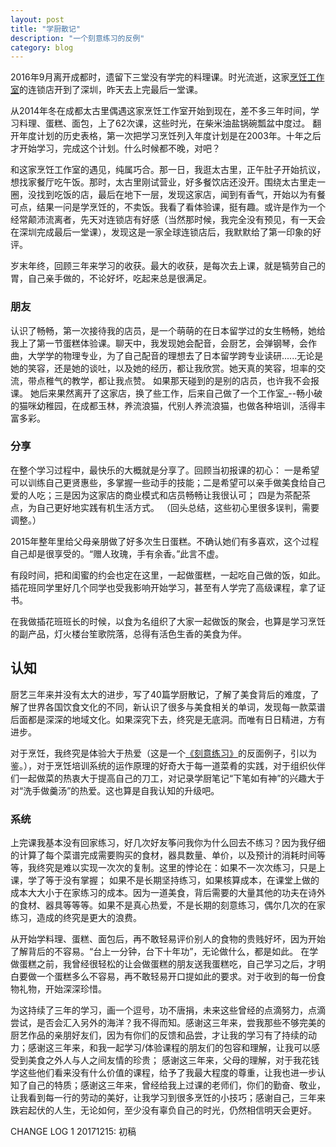 ```yaml
---
layout: post
title: "学厨散记"
description: "一个刻意练习的反例"
category: blog
---
```




2016年9月离开成都时，遗留下三堂没有学完的料理课。时光流逝，这家[烹饪工作室](http://www.abc-cooking.com.cn/)的连锁店开到了深圳，昨天去上完最后一堂课。

从2014年冬在成都太古里偶遇这家烹饪工作室开始到现在，差不多三年时间，学习料理、蛋糕、面包，上了62次课，这些时光，在柴米油盐锅碗瓢盆中度过。
翻开年度计划的历史表格，第一次把学习烹饪列入年度计划是在2003年。十年之后才开始学习，完成这个计划。什么时候都不晚，对吧？

和这家烹饪工作室的遇见，纯属巧合。那一日，我逛太古里，正午肚子开始抗议，想找家餐厅吃午饭。那时，太古里刚试营业，好多餐饮店还没开。围绕太古里走一圈，没找到吃饭的店，最后在地下一层，发现这家店，闻到有香气，开始以为有餐可点，结果一问是学烹饪的，不卖饭。我看了看体验课，挺有趣。或许是作为一个经常颠沛流离者，先天对连锁店有好感（当然那时候，我完全没有预见，有一天会在深圳完成最后一堂课），发现这是一家全球连锁店后，我默默给了第一印象的好评。
  
 
岁末年终，回顾三年来学习的收获。最大的收获，是每次去上课，就是犒劳自己的胃，自己亲手做的，不论好坏，吃起来总是很满足。

### 朋友

认识了畅畅，第一次接待我的店员，是一个萌萌的在日本留学过的女生畅畅，她给我上了第一节蛋糕体验课。聊天中，我发现她会配音，会厨艺，会弹钢琴，会作曲，大学学的物理专业，为了自己配音的理想去了日本留学跨专业读研......无论是她的笑容，还是她的谈吐，以及她的经历，都让我欣赏。她天真的笑容，坦率的交流，带点稚气的教学，都让我点赞。
如果那天碰到的是别的店员，也许我不会报课。
她后来果然离开了这家店，换了些工作，后来自己做了一个工作室_--畅小破的猫咪幼稚园，在成都玉林，养流浪猫，代别人养流浪猫，也做各种培训，活得丰富多彩。

### 分享

在整个学习过程中，最快乐的大概就是分享了。回顾当初报课的初心： 一是希望可以训练自己更贤惠些，多掌握一些动手的技能；二是希望可以亲手做美食给自己爱的人吃；三是因为这家店的商业模式和店员畅畅让我很认可； 四是为茶配茶点，为自己更好地实践有机生活方式。
（回头总结，这些初心里很多误判，需要调整。）
 
2015年整年里给父母亲朋做了好多次生日蛋糕。不确认她们有多喜欢，这个过程自己却是很享受的。“赠人玫瑰，手有余香。”此言不虚。
 
有段时间，把和闺蜜的约会也定在这里，一起做蛋糕，一起吃自己做的饭，如此。插花班同学里好几个同学也受我影响开始学习，甚至有人学完了高级课程，拿了证书。

在我做插花班班长的时候，以食为名组织了大家一起做饭的聚会，也算是学习烹饪的副产品，灯火楼台笙歌院落，总得有活色生香的美食为伴。

## 认知

厨艺三年来并没有太大的进步，写了40篇学厨散记，了解了美食背后的难度，了解了世界各国饮食文化的不同，新认识了很多与美食相关的单词，发现每一款菜谱后面都是深深的地域文化。如果深究下去，终究是无底洞。而唯有日日精进，方有进步。

对于烹饪，我终究是体验大于热爱（这是一个[《刻意练习》](https://book.douban.com/subject/26895993/)的反面例子，引以为鉴。），对于烹饪培训系统的运作原理的好奇大于每一道菜肴的实践，对于组织伙伴们一起做菜的热衷大于提高自己的刀工，对记录学厨笔记“下笔如有神”的兴趣大于对“洗手做羹汤”的热爱。这也算是自我认知的升级吧。

### 系统

上完课我基本没有回家练习，好几次好友筝问我你为什么回去不练习？因为我仔细的计算了每个菜谱完成需要购买的食材，器具数量、单价，以及预计的消耗时间等等，我终究是难以实现一次次的复制。这里的悖论在：如果不一次次练习，只是上课，学了等于没有掌握； 如果不是长期坚持练习，如果核算成本，在课堂上做的成本大大小于在家练习的成本。因为一道美食，背后需要的大量其他的功夫在诗外的食材、器具等等等。如果不是真心热爱，不是长期的刻意练习，偶尔几次的在家练习，造成的终究是更大的浪费。

从开始学料理、蛋糕、面包后，再不敢轻易评价别人的食物的贵贱好坏，因为开始了解背后的不容易。“台上一分钟，台下十年功”，无论做什么，都是如此。 
在学做蛋糕之前，我曾经很轻松的让会做蛋糕的朋友送我蛋糕吃，自己学习之后，才明白要做一个蛋糕多么不容易，再不敢轻易开口提如此的要求。对于收到的每一份食物礼物，开始深深珍惜。

为这持续了三年的学习，画一个逗号，功不唐捐，未来这些曾经的点滴努力，点滴尝试，是否会汇入另外的海洋？我不得而知。感谢这三年来，尝我那些不够完美的厨艺作品的亲朋好友们，因为有你们的反馈和品尝，才让我的学习有了持续的动力；感谢这三年来，和我一起学习/体验课程的朋友们的包容和理解，让我可以感受到美食之外人与人之间友情的珍贵； 感谢这三年来，父母的理解，对于我花钱学这些他们看来没有什么价值的课程，给予了我最大程度的尊重，让我也进一步认知了自己的特质；感谢这三年来，曾经给我上过课的老师们，你们的勤奋、敬业，让我看到每一行的劳动的美好，让我学习到很多烹饪的小技巧；感谢自己，三年来跌宕起伏的人生，无论如何，至少没有辜负自己的时光，仍然相信明天会更好。



CHANGE LOG
1 20171215: 初稿
